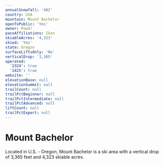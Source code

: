 ```yaml
---
annualSnowfall: '462'
country: USA
mountain: Mount Bachelor
openToPublic: 'Yes'
owner: Powdr
passAffiliations: Ikon
skiableAcres: '4,323'
skied: 'Yes'
state: Oregon
surfaceLiftsOnly: 'No'
verticalDrop: '3,365'
operated:
  '2324': true
  '2425': true
website: ''
elevationBase: null
elevationSummit: null
trailCount: null
trailPctBeginner: null
trailPctIntermediate: null
trailPctAdvanced: null
liftCount: null
trailPctExpert: null
---
```



# Mount Bachelor

Located in U.S. - Oregon, Mount Bachelor is a ski area with a vertical drop of 3,365 feet and 4,323 skiable acres.
